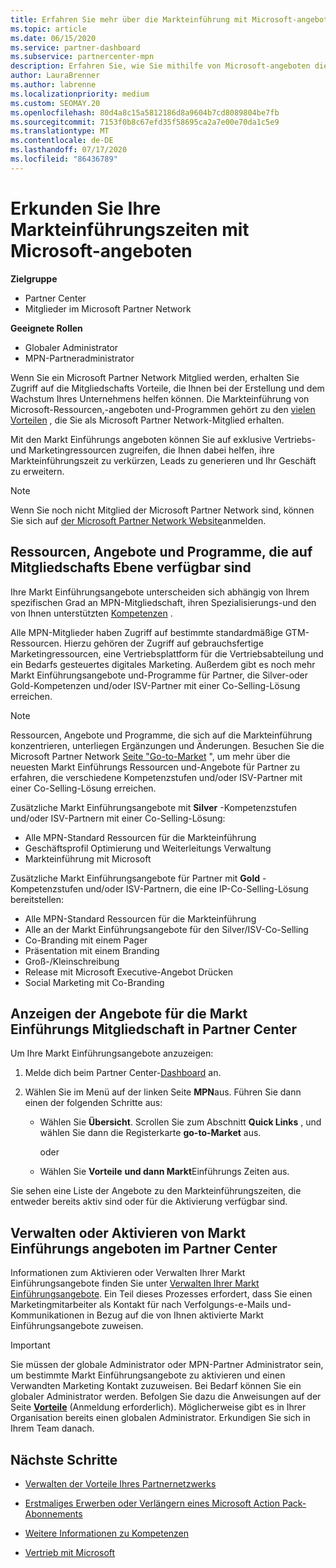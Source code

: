 ```yaml
---
title: Erfahren Sie mehr über die Markteinführung mit Microsoft-angeboten
ms.topic: article
ms.date: 06/15/2020
ms.service: partner-dashboard
ms.subservice: partnercenter-mpn
description: Erfahren Sie, wie Sie mithilfe von Microsoft-angeboten die Markteinführungszeit beschleunigen, Leads generieren und Ihr Unternehmen erweitern können.
author: LauraBrenner
ms.author: labrenne
ms.localizationpriority: medium
ms.custom: SEOMAY.20
ms.openlocfilehash: 80d4a8c15a5812186d8a9604b7cd8089804be7fb
ms.sourcegitcommit: 7153f0b8c67efd35f58695ca2a7e00e70da1c5e9
ms.translationtype: MT
ms.contentlocale: de-DE
ms.lasthandoff: 07/17/2020
ms.locfileid: "86436789"
---
```

# <a name="explore-your-go-to-market-with-microsoft-offers"></a>Erkunden Sie Ihre Markteinführungszeiten mit Microsoft-angeboten

**Zielgruppe**

- Partner Center
- Mitglieder im Microsoft Partner Network

**Geeignete Rollen**

- Globaler Administrator
- MPN-Partneradministrator

Wenn Sie ein Microsoft Partner Network Mitglied werden, erhalten Sie Zugriff auf die Mitgliedschafts Vorteile, die Ihnen bei der Erstellung und dem Wachstum Ihres Unternehmens helfen können. Die Markteinführung von Microsoft-Ressourcen,-angeboten und-Programmen gehört zu den [vielen Vorteilen](https://partner.microsoft.com/manage-your-partner-network-benefits) , die Sie als Microsoft Partner Network-Mitglied erhalten.

Mit den Markt Einführungs angeboten können Sie auf exklusive Vertriebs-und Marketingressourcen zugreifen, die Ihnen dabei helfen, ihre Markteinführungszeit zu verkürzen, Leads zu generieren und Ihr Geschäft zu erweitern.

>[!NOTE]
>Wenn Sie noch nicht Mitglied der Microsoft Partner Network sind, können Sie sich auf [der Microsoft Partner Network Website](https://partner.microsoft.com/membership)anmelden.

## <a name="go-to-market-resources-offers-and-programs-available-by-membership-level"></a>Ressourcen, Angebote und Programme, die auf Mitgliedschafts Ebene verfügbar sind

Ihre Markt Einführungsangebote unterscheiden sich abhängig von Ihrem spezifischen Grad an MPN-Mitgliedschaft, ihren Spezialisierungs-und den von Ihnen unterstützten [Kompetenzen](learn-about-competencies.md) .

Alle MPN-Mitglieder haben Zugriff auf bestimmte standardmäßige GTM-Ressourcen. Hierzu gehören der Zugriff auf gebrauchsfertige Marketingressourcen, eine Vertriebsplattform für die Vertriebsabteilung und ein Bedarfs gesteuertes digitales Marketing. Außerdem gibt es noch mehr Markt Einführungsangebote und-Programme für Partner, die Silver-oder Gold-Kompetenzen und/oder ISV-Partner mit einer Co-Selling-Lösung erreichen.

>[!NOTE]
>Ressourcen, Angebote und Programme, die sich auf die Markteinführung konzentrieren, unterliegen Ergänzungen und Änderungen. Besuchen Sie die Microsoft Partner Network [Seite "Go-to-Market](https://partner.microsoft.com/membership/go-to-market) ", um mehr über die neuesten Markt Einführungs Ressourcen und-Angebote für Partner zu erfahren, die verschiedene Kompetenzstufen und/oder ISV-Partner mit einer Co-Selling-Lösung erreichen.

Zusätzliche Markt Einführungsangebote mit **Silver** -Kompetenzstufen und/oder ISV-Partnern mit einer Co-Selling-Lösung:

- Alle MPN-Standard Ressourcen für die Markteinführung
- Geschäftsprofil Optimierung und Weiterleitungs Verwaltung
- Markteinführung mit Microsoft

Zusätzliche Markt Einführungsangebote für Partner mit **Gold** -Kompetenzstufen und/oder ISV-Partnern, die eine IP-Co-Selling-Lösung bereitstellen:

- Alle MPN-Standard Ressourcen für die Markteinführung
- Alle an der Markt Einführungsangebote für den Silver/ISV-Co-Selling
- Co-Branding mit einem Pager
- Präsentation mit einem Branding
- Groß-/Kleinschreibung
- Release mit Microsoft Executive-Angebot Drücken
- Social Marketing mit Co-Branding

## <a name="view-go-to-market-membership-offers-in-partner-center"></a>Anzeigen der Angebote für die Markt Einführungs Mitgliedschaft in Partner Center

Um Ihre Markt Einführungsangebote anzuzeigen:

1. Melde dich beim Partner Center-[Dashboard](https://partner.microsoft.com/dashboard) an.

2. Wählen Sie im Menü auf der linken Seite **MPN**aus. Führen Sie dann einen der folgenden Schritte aus:

   - Wählen Sie **Übersicht**. Scrollen Sie zum Abschnitt **Quick Links** , und wählen Sie dann die Registerkarte **go-to-Market** aus.

     oder

   - Wählen Sie **Vorteile** **und dann Markt**Einführungs Zeiten aus.

Sie sehen eine Liste der Angebote zu den Markteinführungszeiten, die entweder bereits aktiv sind oder für die Aktivierung verfügbar sind.

## <a name="manage-or-activate-go-to-market-offers-in-partner-center"></a>Verwalten oder Aktivieren von Markt Einführungs angeboten im Partner Center

Informationen zum Aktivieren oder Verwalten Ihrer Markt Einführungsangebote finden Sie unter [Verwalten Ihrer Markt Einführungsangebote](manage-your-partner-network-benefits.md#manage-go-to-market-offers). Ein Teil dieses Prozesses erfordert, dass Sie einen Marketingmitarbeiter als Kontakt für nach Verfolgungs-e-Mails und-Kommunikationen in Bezug auf die von Ihnen aktivierte Markt Einführungsangebote zuweisen.

>[!IMPORTANT]
>Sie müssen der globale Administrator oder MPN-Partner Administrator sein, um bestimmte Markt Einführungsangebote zu aktivieren und einen Verwandten Marketing Kontakt zuzuweisen. Bei Bedarf können Sie ein globaler Administrator werden. Befolgen Sie dazu die Anweisungen auf der Seite [**Vorteile**](https://partnercenter.microsoft.com/pcv/partnership/benefits) (Anmeldung erforderlich). Möglicherweise gibt es in Ihrer Organisation bereits einen globalen Administrator. Erkundigen Sie sich in Ihrem Team danach.

## <a name="next-steps"></a>Nächste Schritte

- [Verwalten der Vorteile Ihres Partnernetzwerks](manage-your-partner-network-benefits.md)

- [Erstmaliges Erwerben oder Verlängern eines Microsoft Action Pack-Abonnements](mpn-get-action-pack.md)

- [Weitere Informationen zu Kompetenzen](learn-about-competencies.md)

- [Vertrieb mit Microsoft](https://partner.microsoft.com/membership/sell-with-microsoft)
